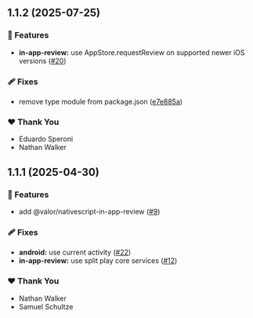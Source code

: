 ## 1.1.2 (2025-07-25)

### 🚀 Features

- **in-app-review:** use AppStore.requestReview on supported newer iOS versions ([#20](https://github.com/valor-software/nativescript-plugins/pull/20))

### 🩹 Fixes

- remove type module from package.json ([e7e885a](https://github.com/valor-software/nativescript-plugins/commit/e7e885a))

### ❤️ Thank You

- Eduardo Speroni
- Nathan Walker

## 1.1.1 (2025-04-30)

### 🚀 Features

- add @valor/nativescript-in-app-review ([#9](https://github.com/valor-software/nativescript-plugins/pull/9))

### 🩹 Fixes

- **android:** use current activity ([#22](https://github.com/valor-software/nativescript-plugins/pull/22))
- **in-app-review:** use split play core services ([#12](https://github.com/valor-software/nativescript-plugins/pull/12))

### ❤️ Thank You

- Nathan Walker
- Samuel Schultze